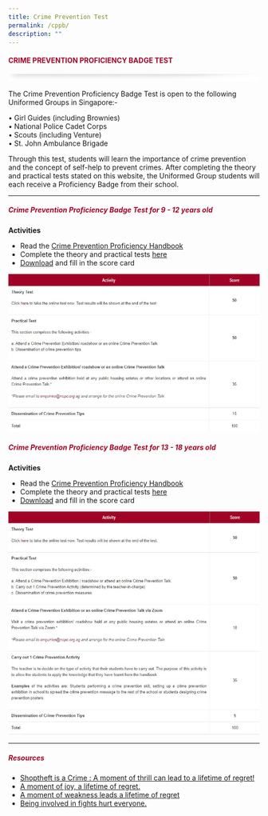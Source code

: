 ```yaml
---
title: Crime Prevention Test
permalink: /cppb/
description: ""
---
```

#### <font style="color:#a20427;">CRIME PREVENTION PROFICIENCY BADGE TEST</font>

![](/images/About/header-border.png)

The Crime Prevention Proficiency Badge Test is open to the following Uniformed Groups in Singapore:-

• Girl Guides (including Brownies)  
• National Police Cadet Corps  
• Scouts (including Venture)  
• St. John Ambulance Brigade

Through this test, students will learn the importance of crime prevention and the concept of self-help to prevent crimes. After completing the theory and practical tests stated on this website, the Uniformed Group students will each receive a Proficiency Badge from their school.

<hr>

##### <font style="color:#a20427;">Crime Prevention Proficiency Badge Test for 9 - 12 years old</font>

**Activities**

* Read the [Crime Prevention Proficiency Handbook](https://appdev.ifdemo.com/ncpcorgsg/images/media/NCPC_24March.pdf)
* Complete the theory and practical tests [here](https://testmoz.com/6465948)
* [Download](https://appdev.ifdemo.com/ncpcorgsg/downloads/Score_Card_13-18_2.pdf) and fill in the score card

![](/images/Publications/badge-test-9yrs.JPG)

##### <font style="color:#a20427;">Crime Prevention Proficiency Badge Test for 13 - 18 years old</font>

**Activities**

* Read the [Crime Prevention Proficiency Handbook](https://appdev.ifdemo.com/ncpcorgsg/images/media/NCPC_24March.pdf)
* Complete the theory and practical tests [here](https://testmoz.com/6576960)
* [Download](https://appdev.ifdemo.com/ncpcorgsg/downloads/Score_Card_13-18_2.pdf) and fill in the score card

![](/images/Publications/badge-test-13yrs.JPG)

<hr>

##### <font style="color:#a20427;">Resources</font>

*   [Shoptheft is a Crime : A moment of thrill can lead to a lifetime of regret!](https://appdev.ifdemo.com/ncpcorgsg/downloads/publications/cppb/shoptheft-is-a-crime-a-moment-of-thrill-can-lead-to-a-lifetime-of-regret.pdf)
*   [A moment of joy, a lifetime of regret.](https://appdev.ifdemo.com/ncpcorgsg/downloads/publications/cppb/a-moment-of-weakness-leads-to-a-lifetime-of-regret-1.pdf)
*   [A moment of weakness leads a lifetime of regret](https://appdev.ifdemo.com/ncpcorgsg/downloads/publications/cppb/a-moment-of-weakness-leads-to-a-lifetime-of-regret.pdf)
*   [Being involved in fights hurt everyone.](https://appdev.ifdemo.com/ncpcorgsg/downloads/publications/cppb/being-involved-in-fights-hurt-everyone.pdf)
